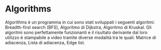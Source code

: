 # Algorithms
Algorithms è un programma in cui sono stati sviluppati i seguenti algoritmi: Breadth-first search (BFS), Algoritmo di Dijkstra, Algoritmo di Kruskal. Gli algoritmi sono perfettamente funzionanti e il risultato derivante dal loro utilizzo è stampabile a video tramite diverse modalità tra le quali: Matrice di adiacenza, Lista di adiacenza, Edge list.
